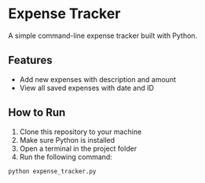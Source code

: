 # Expense Tracker

A simple command-line expense tracker built with Python.

## Features

- Add new expenses with description and amount
- View all saved expenses with date and ID

## How to Run

1. Clone this repository to your machine  
2. Make sure Python is installed  
3. Open a terminal in the project folder  
4. Run the following command:

```bash
python expense_tracker.py
